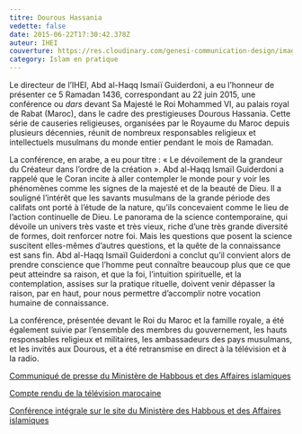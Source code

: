 ```yaml
---
titre: Dourous Hassania
vedette: false
date: 2015-06-22T17:30:42.378Z
auteur: IHEI
couverture: https://res.cloudinary.com/genesi-communication-design/image/upload/v1620754700/sm_le_roi_preside_la_deuxieme_causerie_religieuse_du_mois_sacre_de_ramadan_m2_1_qjzfd6.jpg
category: Islam en pratique
---
```

Le directeur de l’IHEI, Abd al-Haqq Ismai&iuml; Guiderdoni, a eu l’honneur de présenter ce 5 Ramadan 1436, correspondant au 22 juin 2015, une conférence ou *dars* devant Sa Majesté le Roi Mohammed VI, au palais royal de Rabat (Maroc), dans le cadre des prestigieuses Dourous Hassania. Cette série de causeries religieuses, organisées par le Royaume du Maroc depuis plusieurs décennies, réunit de nombreux responsables religieux et intellectuels musulmans du monde entier pendant le mois de Ramadan.

La conférence, en arabe, a eu pour titre&nbsp;: «&nbsp;Le dévoilement de la grandeur du Créateur dans l’ordre de la création&nbsp;». Abd al-Haqq Isma&iuml;l Guiderdoni a rappelé que le Coran incite à aller contempler le monde pour y voir les phénomènes comme les signes de la majesté et de la beauté de Dieu. Il a souligné l’intérêt que les savants musulmans de la grande période des califats ont porté à l’étude de la nature, qu’ils concevaient comme le lieu de l’action continuelle de Dieu. Le panorama de la science contemporaine, qui dévoile un univers très vaste et très vieux, riche d’une très grande diversité de formes, doit renforcer notre foi. Mais les questions que posent la science suscitent elles-mêmes d’autres questions, et la quête de la connaissance est sans fin. Abd al-Haqq Isma&iuml;l Guiderdoni a conclut qu’il convient alors de prendre conscience que l’homme peut connaître beaucoup plus que ce que peut atteindre sa raison, et que la foi, l’intuition spirituelle, et la contemplation, assises sur la pratique rituelle, doivent venir dépasser la raison, par en haut, pour nous permettre d’accomplir notre vocation humaine de connaissance.

La conférence, présentée devant le Roi du Maroc et la famille royale, a été également suivie par l’ensemble des membres du gouvernement, les hauts responsables religieux et militaires, les ambassadeurs des pays musulmans, et les invités aux Dourous, et a été retransmise en direct à la télévision et à la radio.

<a href="http://www.habous.gov.ma/fr/islam-au-maroc/2798-sm-le-roi,-amir-al-mouminine,-pr%C3%A9side-la-deuxi%C3%A8me-causerie-religieuse-du-mois-sacr%C3%A9-de-ramadan.html" target="_top">Communiqué de presse du Ministère de Habbous et des Affaires islamiques</a>

<a href="https://www.youtube.com/watch?v=J4T4bf56TUQ" target="_top">Compte rendu de la télévision marocaine</a>

<a href="http://habous.gov.ma/tv/2015/3654-2015-06-24-10-15-05.html" target="_top">Conférence intégrale sur le site du Ministère des Habbous et des Affaires islamiques</a>